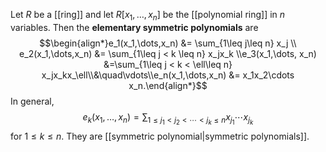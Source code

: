 Let $R$ be a [[ring]] and let $R[x_1,\dots,x_n]$ be the [[polynomial ring]] in $n$ variables. Then the **elementary symmetric polynomials** are 
$$\begin{align*}e_1(x_1,\dots,x_n) &= \sum_{1\leq j\leq n} x_j \\ e_2(x_1,\dots,x_n) &= \sum_{1\leq j < k \leq n} x_jx_k \\e_3(x_1,\dots, x_n) &=\sum_{1\leq j < k < \ell\leq n} x_jx_kx_\ell\\&\quad\vdots\\e_n(x_1,\dots,x_n) &= x_1x_2\cdots x_n.\end{align*}$$ In general, $$e_k(x_1,\dots,x_n) = \sum_{1\leq j_1<j_2<\cdots < j_k \leq n} x_{j_1}\cdots x_{j_k}$$ for $1\leq k\leq n$. They are [[symmetric polynomial|symmetric polynomials]].